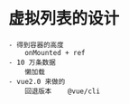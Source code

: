 # 虚拟列表的设计
    - 得到容器的高度
        onMounted + ref
    - 10 万条数据
        懒加载 
    - vue2.0 来做的
        回退版本    @vue/cli
    
